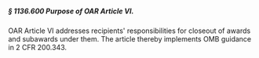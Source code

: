 ##### § 1136.600 Purpose of OAR Article VI. #####

OAR Article VI addresses recipients' responsibilities for closeout of awards and subawards under them. The article thereby implements OMB guidance in 2 CFR 200.343.